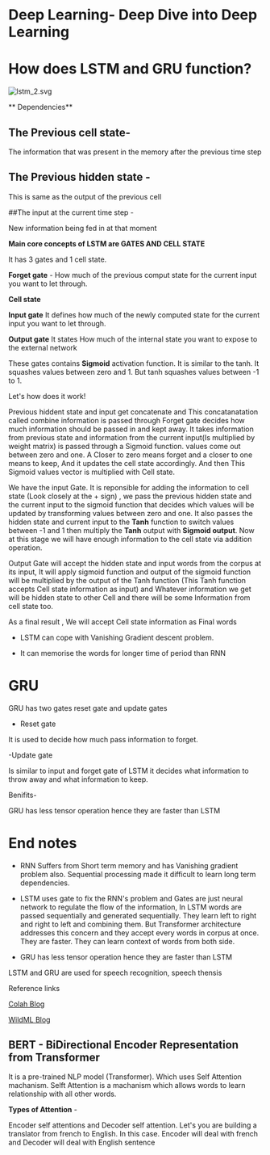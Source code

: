 # Deep Learning- Deep Dive into Deep Learning


# How does LSTM and GRU function?


![lstm_2.svg](file:///Users/kris/Library/Containers/net.jocius.reflection/Data/Documents/Reflection/J1/2020/07/Files/lstm_2.svg)

** Dependencies**

## The Previous cell state- 

The information that was present  in the memory after the previous  time step

## The Previous hidden state - 

This is same as the output  of the previous cell

##The input at the current time step -

 New information being fed in at that moment


**Main core concepts of LSTM are GATES AND CELL STATE**

It has 3 gates and 1 cell state.

**Forget gate**  - How much of the previous comput state for the current input you want to let through.

**Cell state** 

**Input gate**  It defines how much of the newly computed state for the current input you want to  let through. 

**Output gate**  It states How much of the internal state you want to expose to the external network

These gates contains **Sigmoid** activation function. It is similar to the tanh. It squashes values between zero and 1. But tanh squashes values between -1 to 1. 



Let's how does it work!

Previous hiddent state and input get concatenate and This concatanatation called combine
 information is passed through Forget gate decides how much information should be passed in and kept away. It takes information from previous state and information from the current input(Is multiplied by weight matrix) is passed through a Sigmoid function. values come out between zero and one. A Closer to zero means forget and a closer to one means to keep, And it updates  the cell state accordingly. And then This Sigmoid values vector is multiplied with Cell state.


We have the input Gate. It is reponsible for adding the information to cell state (Look closely at the + sign) , we pass the previous hidden state and the current input to the sigmoid function that decides which values will be updated by transforming values between zero and one. It also passes the hidden state and current input  to the **Tanh** function to switch values between  -1 and 1  then multiply the **Tanh** output with **Sigmoid output**. Now at this stage we will have enough information to the cell state via addition operation.


Output Gate will accept the hidden state and input words from the corpus at its input, It will apply  sigmoid function and output of the sigmoid function will be multiplied  by the output of the Tanh function (This Tanh function accepts  Cell state information as input) and Whatever information we get  will be hidden state to other Cell and there will be some Information from cell state too. 

As a final result , We will accept Cell state information as Final words




- LSTM can cope with Vanishing Gradient descent problem. 

- It can memorise the words for longer time of period than RNN



# GRU 

GRU has two gates reset gate and update gates

- Reset gate 

It is used to decide how much pass information to forget.

-Update gate 

Is similar to input and forget gate of LSTM it decides what information to throw away and what information to keep.

Benifits-

GRU has less tensor operation hence they are faster than LSTM



# End notes 

- RNN Suffers from Short term memory and has Vanishing gradient problem also. Sequential processing made it difficult to learn long term dependencies.

- LSTM uses gate to fix the RNN's problem and Gates are just neural network to regulate the flow of the information, In LSTM words are passed sequentially and generated sequentially. They learn left to right and right to left and combining them. But Transformer architecture addresses this concern and  they accept every words in corpus at once. They are faster. They can learn context of words from both side. 

- GRU has less tensor operation hence they are faster than LSTM

LSTM and GRU are used for speech recognition, speech thensis


Reference links 

[Colah Blog](http://colah.github.io/posts/2015-08-Understanding-LSTMs)

[WildML Blog](http://www.wildml.com/2015/10/recurrent-neural-network-tutorial-part-4-implementing-a-grulstm-rnn-with-python-and-theano)





## BERT - BiDirectional Encoder Representation from Transformer


It is a pre-trained NLP model (Transformer). Which uses Self Attention machanism. 
Selft Attention is a machanism which allows words to learn relationship with all other words. 

**Types of Attention** -

Encoder self attentions and Decoder self attention. Let's you are building a translator from french to English. In this case. Encoder will deal with french and Decoder will deal with English sentence



